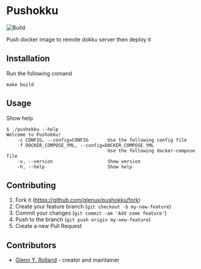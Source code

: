 # Pushokku

![Build](https://github.com/glenux/pushokku/workflows/Build/badge.svg)

Push docker image to remote dokku server then deploy it

## Installation

Run the following comand

    make build

## Usage

Show help

```shell-session
$ ./pushokku --help
Welcome to Pushokku!
    -c CONFIG, --config=CONFIG       Use the following config file
    -f DOCKER_COMPOSE_YML, --config=DOCKER_COMPOSE_YML
                                     Use the following docker-compose file
    -v, --version                    Show version
    -h, --help                       Show help
```

## Contributing

1. Fork it (<https://github.com/glenux/pushokku/fork>)
2. Create your feature branch (`git checkout -b my-new-feature`)
3. Commit your changes (`git commit -am 'Add some feature'`)
4. Push to the branch (`git push origin my-new-feature`)
5. Create a new Pull Request

## Contributors

- [Glenn Y. Rolland](https://github.com/glenux) - creator and maintainer

